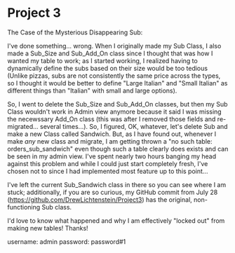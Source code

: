 # Project 3

The Case of the Mysterious Disappearing Sub:

I've done something... wrong. When I originally made my Sub Class, I also made a Sub_Size and Sub_Add_On class since I thought that
was how I wanted my table to work; as I started working, I realized having to dynamically define the subs based on their size would
be too tedious (Unlike pizzas, subs are not consistently the same price across the types, so I thought it would be
better to define "Large Italian" and "Small Italian" as different things than "Italian" with small and large options).

So, I went to delete the Sub_Size and Sub_Add_On classes, but then my Sub Class wouldn't work in Admin view anymore because
it said I was missing the necewssary Add_On class (this was after I removed those fields and re-migrated... several times...). So, I figured,
OK, whatever, let's delete Sub and make a new Class called Sandwich. But, as I have found out, whenever I make *any* new class
and migrate, I am getting thrown a "no such table: orders_sub_sandwich" even though such a table
clearly does exists and can be seen in my admin view. I've spent nearly two hours banging my head against this problem and
while I could just start completely fresh, I've chosen not to since I had implemented most feature up to this point...

I've left the current Sub_Sandwich class in there so you can see where I am stuck; additionally, if you are so curious, my GitHub
commit from July 28 (https://github.com/DrewLichtenstein/Project3) has the original, non-functioning Sub class.

I'd love to know what happened and why I am effectively "locked out" from making new tables! Thanks!

username: admin
password: password#1